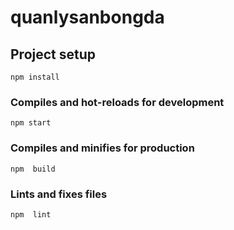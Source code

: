 # quanlysanbongda

## Project setup

```
npm install
```

### Compiles and hot-reloads for development

```
npm start
```

### Compiles and minifies for production

```
npm  build
```

### Lints and fixes files

```
npm  lint
```
